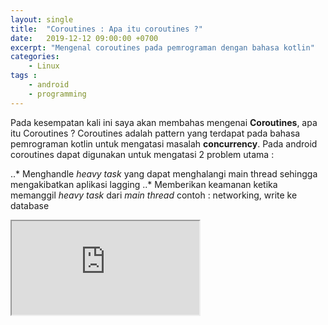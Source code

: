```yaml
---
layout: single
title:  "Coroutines : Apa itu coroutines ?"
date:   2019-12-12 09:00:00 +0700
excerpt: "Mengenal coroutines pada pemrograman dengan bahasa kotlin"
categories: 
    - Linux
tags : 
    - android
    - programming
---
```


Pada kesempatan kali ini saya akan membahas mengenai **Coroutines**, apa itu Coroutines ? Coroutines adalah pattern yang terdapat pada bahasa pemrograman kotlin untuk mengatasi masalah **concurrency**. Pada android coroutines dapat digunakan untuk mengatasi 2 problem utama :

..* Menghandle *heavy task* yang dapat menghalangi main thread sehingga mengakibatkan aplikasi lagging
..* Memberikan keamanan ketika memanggil *heavy task* dari *main thread*  contoh : networking, write ke database

<iframe src="https://pl.kotl.in/oWd7XfUy4"></iframe>